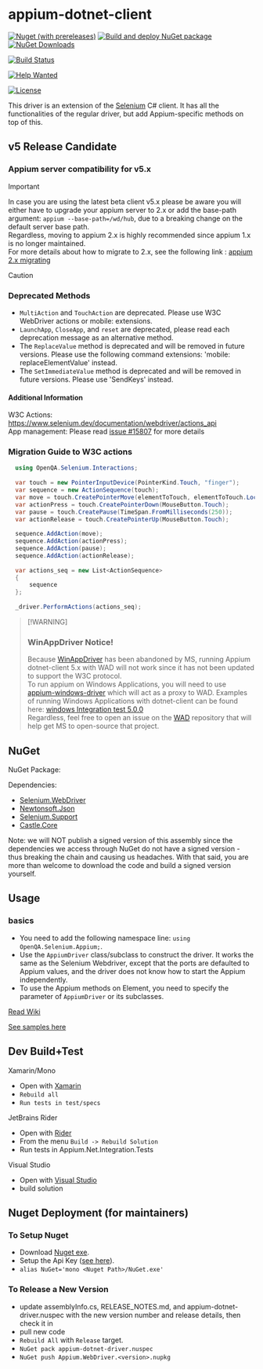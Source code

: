 # appium-dotnet-client

[![Nuget (with prereleases)](https://img.shields.io/nuget/vpre/Appium.WebDriver)](https://www.nuget.org/packages/Appium.WebDriver/absoluteLatest)
[![Build and deploy NuGet package](https://github.com/appium/dotnet-client/actions/workflows/release-nuget.yml/badge.svg)](https://github.com/appium/dotnet-client/actions/workflows/release-nuget.yml)
[![NuGet Downloads](https://img.shields.io/nuget/dt/Appium.Webdriver.svg)](https://www.nuget.org/packages/Appium.Webdriver)

[![Build Status](https://dev.azure.com/AppiumCI/dotnet-client/_apis/build/status/appium.dotnet-client?branchName=main)](https://dev.azure.com/AppiumCI/dotnet-client/_build/latest?definitionId=68&branchName=main)

[![Help Wanted](https://img.shields.io/github/issues-raw/appium/dotnet-client/HelpWanted?style=plastic&logo=github&logoColor=blue&label=Help%20Wanted%20issues&color=red
)](https://github.com/appium/dotnet-client/issues?q=is%3Aopen+is%3Aissue+label%3AHelpWanted)

[![License](https://img.shields.io/badge/License-Apache_2.0-lightblue.svg)](https://opensource.org/licenses/Apache-2.0)

This driver is an extension of the [Selenium](http://docs.seleniumhq.org/) C# client. It has 
all the functionalities of the regular driver, but add Appium-specific methods on top of this.

 ## v5 Release Candidate 
 
### Appium server compatibility for v5.x

> [!IMPORTANT]
> In case you are using the latest beta client v5.x please be aware you will either have to upgrade your appium server to 2.x or add the base-path argument:
> `appium --base-path=/wd/hub`, due to a breaking change on the default server base path. <br/>
> Regardless, moving to appium 2.x is highly recommended since appium 1.x is no longer maintained. <br/>
> For more details about how to migrate to 2.x, see the following link : [appium 2.x migrating](https://appium.github.io/appium/docs/en/2.0/guides/migrating-1-to-2/)

> [!CAUTION]
> ### Deprecated Methods
> 
> - `MultiAction` and `TouchAction` are deprecated. Please use W3C WebDriver actions or mobile: extensions.
> - `LaunchApp`, `CloseApp`, and `reset` are deprecated, please read each deprecation message as an alternative method.
> - The `ReplaceValue` method is deprecated and will be removed in future versions. Please use the following command extensions: 'mobile: replaceElementValue' instead.
> - The `SetImmediateValue` method is deprecated and will be removed in future versions. Please use 'SendKeys' instead.
>
> #### Additional Information
> W3C Actions: https://www.selenium.dev/documentation/webdriver/actions_api  <br/>
> App management: Please read [issue #15807](https://github.com/appium/appium/issues/15807) for more details

### Migration Guide to W3C actions
```csharp
  using OpenQA.Selenium.Interactions;
  
  var touch = new PointerInputDevice(PointerKind.Touch, "finger");
  var sequence = new ActionSequence(touch);
  var move = touch.CreatePointerMove(elementToTouch, elementToTouch.Location.X, elementToTouch.Location.Y,TimeSpan.FromSeconds(1));
  var actionPress = touch.CreatePointerDown(MouseButton.Touch);
  var pause = touch.CreatePause(TimeSpan.FromMilliseconds(250));
  var actionRelease = touch.CreatePointerUp(MouseButton.Touch);
 
  sequence.AddAction(move);
  sequence.AddAction(actionPress);
  sequence.AddAction(pause);
  sequence.AddAction(actionRelease);
  
  var actions_seq = new List<ActionSequence>
  {
      sequence
  };
 
  _driver.PerformActions(actions_seq);
 ```

>  [!WARNING]
> ### WinAppDriver Notice!
> Because [WinAppDriver](https://github.com/microsoft/WinAppDriver) has been abandoned by MS, running Appium dotnet-client 5.x with WAD will not work since it has not been updated to support the W3C protocol. <br/>
> To run appium on Windows Applications, you will need to use [appium-windows-driver](https://github.com/appium/appium-windows-driver) which will act as a proxy to WAD.
> Examples of running Windows Applications with dotnet-client can be found here: [windows Integration test 5.0.0](https://github.com/appium/dotnet-client/tree/release/5.0.0/test/integration/Windows) <br/>
> Regardless, feel free to open an issue on the [WAD](https://github.com/microsoft/WinAppDriver/issues) repository that will help get MS to open-source that project.

## NuGet

NuGet Package: [](http://www.nuget.org/packages/Appium.WebDriver/)

Dependencies:

- [Selenium.WebDriver](http://www.nuget.org/packages/Selenium.WebDriver/)
- [Newtonsoft.Json](http://www.nuget.org/packages/Newtonsoft.Json/)
- [Selenium.Support](https://www.nuget.org/packages/Selenium.Support/)
- [Castle.Core](https://www.nuget.org/packages/Castle.Core/)

Note: we will NOT publish a signed version of this assembly since the dependencies we access through NuGet do not have a signed version - thus breaking the chain and causing us headaches. With that said, you are more than welcome to download the code and build a signed version yourself.
 
## Usage

### basics

- You need to add the following namespace line: `using OpenQA.Selenium.Appium;`.
- Use the `AppiumDriver` class/subclass to construct the driver. It works the same as the Selenium Webdriver, except that
 the ports are defaulted to Appium values, and the driver does not know how to start the Appium independently.
- To use the Appium methods on Element, you need to specify the parameter of `AppiumDriver` or its subclasses.

[Read Wiki](https://github.com/appium/appium-dotnet-driver/wiki)

[See samples here](https://github.com/appium/sample-code/tree/master/sample-code/examples/dotnet/AppiumDotNetSample)


## Dev Build+Test 

Xamarin/Mono
- Open with [Xamarin](http://xamarin.com/)
- `Rebuild all`
- `Run tests in test/specs`

JetBrains Rider
- Open with [Rider](https://www.jetbrains.com/rider/)
- From the menu `Build -> Rebuild Solution`
- Run tests in Appium.Net.Integration.Tests

Visual Studio

- Open with [Visual Studio](https://www.visualstudio.com/)
- build solution

## Nuget Deployment (for maintainers)

### To Setup Nuget 
- Download [Nuget exe](http://nuget.org/nuget.exe).
- Setup the Api Key ([see here](http://docs.nuget.org/docs/creating-packages/creating-and-publishing-a-package#api-key)).
- `alias NuGet='mono <Nuget Path>/NuGet.exe'`

### To Release a New Version
- update assemblyInfo.cs, RELEASE_NOTES.md, and appium-dotnet-driver.nuspec with the new version number and release details, then check it in
- pull new code
- `Rebuild All` with `Release` target.
- `NuGet pack appium-dotnet-driver.nuspec`
- `NuGet push Appium.WebDriver.<version>.nupkg`
